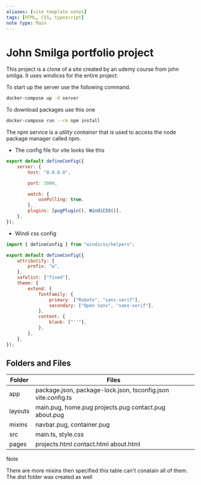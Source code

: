 ```yaml
---
aliases: [vite template notes]
tags: [HTML, CSS, typescript]
note type: Main
---
```


# John Smilga portfolio project

This project is a clone of a site created by an udemy course from john smilga. It uses windicss for the entire project.

To start up the server use the following command.

```bash
docker-compose up -d server
```

To download packages use this one

```bash
docker-compose run --rm npm install
```

The npm service is a _utility container_ that is used to access the node package manager called npm.

- The config file for vite looks like this

```javascript
export default defineConfig({
	server: {
		host: "0.0.0.0",

		port: 3000,

		watch: {
			usePolling: true,
		},
		plugins: [pugPlugin(), WindiCSS()],
	},
});
```

- Windi css config

```js
import { defineConfig } from "windicss/helpers";

export default defineConfig({
	attributify: {
		prefix: "w",
	},
	safelist: ["fixed"],
	theme: {
		extend: {
			fontFamily: {
				primary: ["Roboto", "sans-serif"],
				secondary: ["Open Sans", "sans-serif"],
			},
			content: {
				blank: ["''"],
			},
		},
	},
});
```

## Folders and Files

| Folder  | Files                                                         |
| ------- | ------------------------------------------------------------- |
| app     | package.json, package-lock.json, tsconfig.json vite.config.ts |
| layouts | main.pug, home.pug projects.pug contact.pug about.pug         |
| mixins  | navbar.pug, container.pug                                     |
| src     | main.ts, style.css                                            |
| pages   | projects.html contact.html about.html                         |

> [!Note]
> There are more mixins then specified this table can't conatain all of them. The dist folder was created as well
